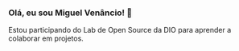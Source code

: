 ### Olá, eu sou Miguel Venâncio! 👋

Estou participando do Lab de Open Source da DIO para aprender a colaborar em projetos.
